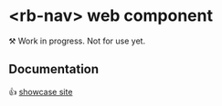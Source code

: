 # &lt;rb-nav&gt; web component
&#9874; Work in progress. Not for use yet.

## Documentation
👍 [showcase site](https://rapid-build-ui.io/)